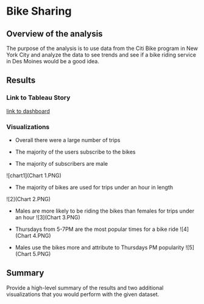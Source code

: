 # Bike Sharing
## Overview of the analysis
The purpose of the analysis is to use data from the Citi Bike program in New York City and analyze the data to see trends and see if a bike riding service in Des Moines would be a good idea.

## Results
### Link to Tableau Story
[link to dashboard](https://public.tableau.com/app/profile/morgan.melnick/viz/BikeSharing_16277415866980/Story1?publish=yes)

### Visualizations 
- Overall there were a large number of trips

- The majority of the users subscribe to the bikes

- The majority of subscribers are male

![chart1](Chart 1.PNG) 

- The majority of bikes are used for trips under an hour in length

![2](Chart 2.PNG) 

- Males are more likely to be riding the bikes than females for trips under an hour
![3](Chart 3.PNG) 

- Thursdays from 5-7PM are the most popular times for a bike ride
![4](Chart 4.PNG) 

- Males use the bikes more and attribute to Thursdays PM popularity 
![5](Chart 5.PNG) 

## Summary
Provide a high-level summary of the results and two additional visualizations that you would perform with the given dataset.
